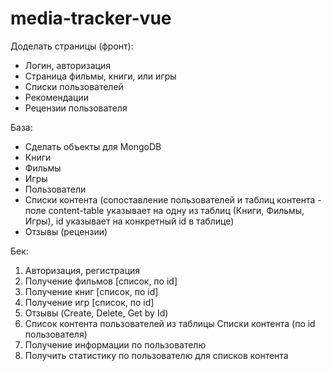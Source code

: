 # media-tracker-vue

Доделать страницы (фронт):
 - Логин, авторизация
 - Страница фильмы, книги, или игры
 - Списки пользователей
 - Рекомендации
 - Рецензии пользователя

База:
 - Сделать объекты для MongoDB
  - Книги
  - Фильмы
  - Игры
  - Пользователи
  - Списки контента (сопоставление пользователей и таблиц контента - поле content-table указывает на одну из таблиц (Книги, Фильмы, Игры), id указывает на конкретный id в таблице)
  - Отзывы (рецензии)

Бек:
1. Авторизация, регистрация
2. Получение фильмов [список, по id]
3. Получение книг [список, по id]
4. Получение игр [список, по id]
5. Отзывы (Create, Delete, Get by Id)
6. Список контента пользователей из таблицы Списки контента (по id пользователя)
7. Получение информации по пользователю
8. Получить статистику по пользователю для списков контента

